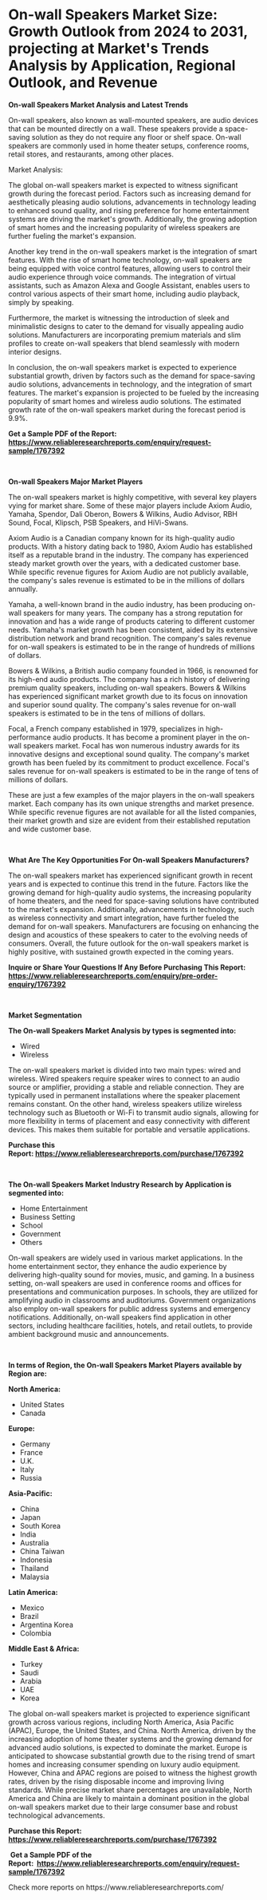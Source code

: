 <p><h1>On-wall Speakers Market Size: Growth Outlook from 2024 to 2031, projecting at Market's Trends Analysis by Application, Regional Outlook, and Revenue</h1></p><p><strong>On-wall Speakers Market Analysis and Latest Trends</strong></p>
<p><p>On-wall speakers, also known as wall-mounted speakers, are audio devices that can be mounted directly on a wall. These speakers provide a space-saving solution as they do not require any floor or shelf space. On-wall speakers are commonly used in home theater setups, conference rooms, retail stores, and restaurants, among other places.</p><p>Market Analysis:</p><p>The global on-wall speakers market is expected to witness significant growth during the forecast period. Factors such as increasing demand for aesthetically pleasing audio solutions, advancements in technology leading to enhanced sound quality, and rising preference for home entertainment systems are driving the market's growth. Additionally, the growing adoption of smart homes and the increasing popularity of wireless speakers are further fueling the market's expansion.</p><p>Another key trend in the on-wall speakers market is the integration of smart features. With the rise of smart home technology, on-wall speakers are being equipped with voice control features, allowing users to control their audio experience through voice commands. The integration of virtual assistants, such as Amazon Alexa and Google Assistant, enables users to control various aspects of their smart home, including audio playback, simply by speaking.</p><p>Furthermore, the market is witnessing the introduction of sleek and minimalistic designs to cater to the demand for visually appealing audio solutions. Manufacturers are incorporating premium materials and slim profiles to create on-wall speakers that blend seamlessly with modern interior designs.</p><p>In conclusion, the on-wall speakers market is expected to experience substantial growth, driven by factors such as the demand for space-saving audio solutions, advancements in technology, and the integration of smart features. The market's expansion is projected to be fueled by the increasing popularity of smart homes and wireless audio solutions. The estimated growth rate of the on-wall speakers market during the forecast period is 9.9%.</p></p>
<p><strong>Get a Sample PDF of the Report:&nbsp; <a href="https://www.reliableresearchreports.com/enquiry/request-sample/1767392">https://www.reliableresearchreports.com/enquiry/request-sample/1767392</a></strong></p>
<p>&nbsp;</p>
<p><strong>On-wall Speakers Major Market Players</strong></p>
<p><p>The on-wall speakers market is highly competitive, with several key players vying for market share. Some of these major players include Axiom Audio, Yamaha, Spendor, Dali Oberon, Bowers & Wilkins, Audio Advisor, RBH Sound, Focal, Klipsch, PSB Speakers, and HiVi-Swans.</p><p>Axiom Audio is a Canadian company known for its high-quality audio products. With a history dating back to 1980, Axiom Audio has established itself as a reputable brand in the industry. The company has experienced steady market growth over the years, with a dedicated customer base. While specific revenue figures for Axiom Audio are not publicly available, the company's sales revenue is estimated to be in the millions of dollars annually.</p><p>Yamaha, a well-known brand in the audio industry, has been producing on-wall speakers for many years. The company has a strong reputation for innovation and has a wide range of products catering to different customer needs. Yamaha's market growth has been consistent, aided by its extensive distribution network and brand recognition. The company's sales revenue for on-wall speakers is estimated to be in the range of hundreds of millions of dollars.</p><p>Bowers & Wilkins, a British audio company founded in 1966, is renowned for its high-end audio products. The company has a rich history of delivering premium quality speakers, including on-wall speakers. Bowers & Wilkins has experienced significant market growth due to its focus on innovation and superior sound quality. The company's sales revenue for on-wall speakers is estimated to be in the tens of millions of dollars.</p><p>Focal, a French company established in 1979, specializes in high-performance audio products. It has become a prominent player in the on-wall speakers market. Focal has won numerous industry awards for its innovative designs and exceptional sound quality. The company's market growth has been fueled by its commitment to product excellence. Focal's sales revenue for on-wall speakers is estimated to be in the range of tens of millions of dollars.</p><p>These are just a few examples of the major players in the on-wall speakers market. Each company has its own unique strengths and market presence. While specific revenue figures are not available for all the listed companies, their market growth and size are evident from their established reputation and wide customer base.</p></p>
<p>&nbsp;</p>
<p><strong>What Are The Key Opportunities For On-wall Speakers Manufacturers?</strong></p>
<p><p>The on-wall speakers market has experienced significant growth in recent years and is expected to continue this trend in the future. Factors like the growing demand for high-quality audio systems, the increasing popularity of home theaters, and the need for space-saving solutions have contributed to the market's expansion. Additionally, advancements in technology, such as wireless connectivity and smart integration, have further fueled the demand for on-wall speakers. Manufacturers are focusing on enhancing the design and acoustics of these speakers to cater to the evolving needs of consumers. Overall, the future outlook for the on-wall speakers market is highly positive, with sustained growth expected in the coming years.</p></p>
<p><strong>Inquire or Share Your Questions If Any Before Purchasing This Report: <a href="https://www.reliableresearchreports.com/enquiry/pre-order-enquiry/1767392">https://www.reliableresearchreports.com/enquiry/pre-order-enquiry/1767392</a></strong></p>
<p>&nbsp;</p>
<p><strong>Market Segmentation</strong></p>
<p><strong>The On-wall Speakers Market Analysis by types is segmented into:</strong></p>
<p><ul><li>Wired</li><li>Wireless</li></ul></p>
<p><p>The on-wall speakers market is divided into two main types: wired and wireless. Wired speakers require speaker wires to connect to an audio source or amplifier, providing a stable and reliable connection. They are typically used in permanent installations where the speaker placement remains constant. On the other hand, wireless speakers utilize wireless technology such as Bluetooth or Wi-Fi to transmit audio signals, allowing for more flexibility in terms of placement and easy connectivity with different devices. This makes them suitable for portable and versatile applications.</p></p>
<p><strong>Purchase this Report:&nbsp;<a href="https://www.reliableresearchreports.com/purchase/1767392">https://www.reliableresearchreports.com/purchase/1767392</a></strong></p>
<p>&nbsp;</p>
<p><strong>The On-wall Speakers Market Industry Research by Application is segmented into:</strong></p>
<p><ul><li>Home Entertainment</li><li>Business Setting</li><li>School</li><li>Government</li><li>Others</li></ul></p>
<p><p>On-wall speakers are widely used in various market applications. In the home entertainment sector, they enhance the audio experience by delivering high-quality sound for movies, music, and gaming. In a business setting, on-wall speakers are used in conference rooms and offices for presentations and communication purposes. In schools, they are utilized for amplifying audio in classrooms and auditoriums. Government organizations also employ on-wall speakers for public address systems and emergency notifications. Additionally, on-wall speakers find application in other sectors, including healthcare facilities, hotels, and retail outlets, to provide ambient background music and announcements.</p></p>
<p>&nbsp;</p>
<p><strong>In terms of Region, the On-wall Speakers Market Players available by Region are:</strong></p>
<p>
    <p> <strong> North America: </strong>
        <ul>
            <li>United States</li>
            <li>Canada</li>
        </ul>
        </p> 
    <p> <strong> Europe: </strong>
        <ul>
            <li>Germany</li>
            <li>France</li>
            <li>U.K.</li>
            <li>Italy</li>
            <li>Russia</li>
        </ul>
        </p> 
    <p> <strong> Asia-Pacific: </strong>
        <ul>
            <li>China</li>
            <li>Japan</li>
            <li>South Korea</li>
            <li>India</li>
            <li>Australia</li>
            <li>China Taiwan</li>
            <li>Indonesia</li>
            <li>Thailand</li>
            <li>Malaysia</li>
        </ul>
        </p> 
    <p> <strong> Latin America: </strong>
        <ul>
            <li>Mexico</li>
            <li>Brazil</li>
            <li>Argentina Korea</li>
            <li>Colombia</li>
        </ul>
        </p> 
    <p> <strong> Middle East & Africa: </strong>
        <ul>
            <li>Turkey</li>
            <li>Saudi</li>
            <li>Arabia</li>
            <li>UAE</li>
            <li>Korea</li>
        </ul>
    </p>
    </p>
<p><p>The global on-wall speakers market is projected to experience significant growth across various regions, including North America, Asia Pacific (APAC), Europe, the United States, and China. North America, driven by the increasing adoption of home theater systems and the growing demand for advanced audio solutions, is expected to dominate the market. Europe is anticipated to showcase substantial growth due to the rising trend of smart homes and increasing consumer spending on luxury audio equipment. However, China and APAC regions are poised to witness the highest growth rates, driven by the rising disposable income and improving living standards. While precise market share percentages are unavailable, North America and China are likely to maintain a dominant position in the global on-wall speakers market due to their large consumer base and robust technological advancements.</p></p>
<p><strong>Purchase this Report: <a href="https://www.reliableresearchreports.com/purchase/1767392">https://www.reliableresearchreports.com/purchase/1767392</a></strong></p>
<p>&nbsp;<strong>Get a Sample PDF of the Report:&nbsp;&nbsp;<a href="https://www.reliableresearchreports.com/enquiry/request-sample/1767392">https://www.reliableresearchreports.com/enquiry/request-sample/1767392</a></strong></p>
<p><strong></strong></p>
<p>Check more reports on https://www.reliableresearchreports.com/</p>